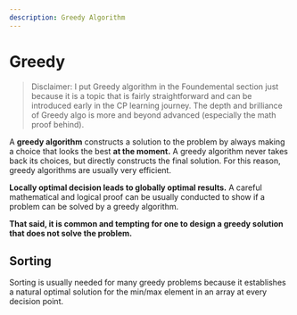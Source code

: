 ```yaml
---
description: Greedy Algorithm
---
```


# Greedy

> Disclaimer: I put Greedy algorithm in the Foundemental section just because it is a topic that is fairly straightforward and can be introduced early in the CP learning journey. The depth and brilliance of Greedy algo is more and beyond advanced (especially the math proof behind).

A **greedy algorithm** constructs a solution to the problem by always making a choice that looks the best **at the moment.** A greedy algorithm never takes back its choices, but directly constructs the final solution. For this reason, greedy algorithms are usually very efficient.&#x20;

**Locally optimal decision leads to globally optimal results.** A careful mathematical and logical proof can be usually conducted to show if a problem can be solved by a greedy algorithm.

**That said, it is common and tempting for one to design a greedy solution that does not solve the problem.**&#x20;

## Sorting

Sorting is usually needed for many greedy problems because it establishes a natural optimal solution for the min/max element in an array at every decision point.
